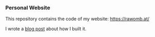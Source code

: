 ### Personal Website
This repository contains the code of my website: https://rawomb.at/

I wrote a [blog post](https://rawomb.at/posts/how-to-build-a-website/) about how I built it.
